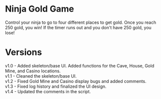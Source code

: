 # Ninja Gold Game

Control your ninja to go to four different places to get gold. Once you reach 250 gold, you win! If the timer runs out and you don't have 250 gold, you lose!

# Versions
v1.0 - Added skeleton/base UI. Added functions for the Cave, House, Gold Mine, and Casino locations. <br />
v1.1 - Cleaned the skeleton/base UI. <br />
v1.2 - Fixed Gold Mine and Casino display bugs and added comments. <br />
v1.3 - Fixed log history and finalized the UI design. <br />
v1.4 - Updated the comments in the script.